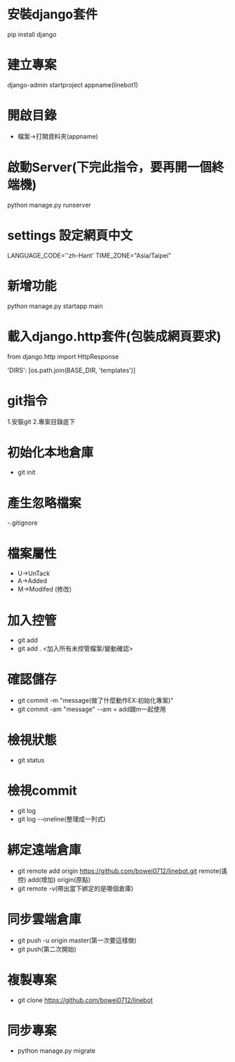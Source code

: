 # 安裝django套件
pip install django

# 建立專案
django-admin startproject appname(linebot1)

# 開啟目錄
- 檔案->打開資料夾(appname)

# 啟動Server(下完此指令，要再開一個終端機)
python manage.py runserver

# settings 設定網頁中文
LANGUAGE_CODE=''zh-Hant'
TIME_ZONE="Asia/Taipei"

# 新增功能
python manage.py startapp main

# 載入django.http套件(包裝成網頁要求)
from django.http import HttpResponse

'DIRS': [os.path.join(BASE_DIR, 'templates')]

# git指令
1.安裝git
2.專案目錄底下

# 初始化本地倉庫
- git init

# 產生忽略檔案
-.gitignore

# 檔案屬性
- U->UnTack
- A->Added
- M->Modifed (修改)

# 加入控管
- git add <filename>
- git add . <加入所有未控管檔案/變動確認>

# 確認儲存
- git commit -m "message(做了什麼動作EX:初始化專案)"
- git commit -am "message" --am = add跟m一起使用

# 檢視狀態
- git status

# 檢視commit
- git log
- git log --oneline(整理成一列式)

# 綁定遠端倉庫
- git remote add origin https://github.com/bowei0712/linebot.git
  remote(遙控) add(增加) origin(原點)
- git remote -v(帶出當下綁定的是哪個倉庫)

# 同步雲端倉庫
- git push -u origin master(第一次要這樣做)
- git push(第二次開始)

# 複製專案
- git clone https://github.com/bowei0712/linebot

# 同步專案
- python manage.py migrate
